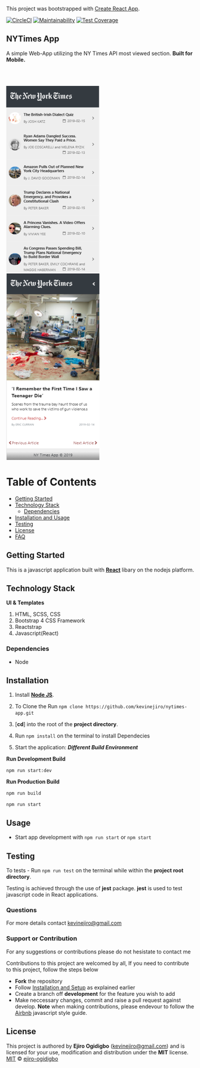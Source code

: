 This project was bootstrapped with [Create React App](https://github.com/facebook/create-react-app).

[![CircleCI](https://circleci.com/gh/kevinejiro/nytimes-app/tree/develop.svg?style=svg)](https://circleci.com/gh/kevinejiro/nytimes-app/tree/develop)
[![Maintainability](https://api.codeclimate.com/v1/badges/fbcb01fd4f9b20503d67/maintainability)](https://codeclimate.com/github/kevinejiro/nytimes-app/maintainability)
[![Test Coverage](https://api.codeclimate.com/v1/badges/fbcb01fd4f9b20503d67/test_coverage)](https://codeclimate.com/github/kevinejiro/nytimes-app/test_coverage)

## NYTimes App

A simple Web-App utilizing the NY Times API most viewed section. **Built for Mobile.**

<br />
<br />

<img width="250" height="500" alt="nytimes-app-screenshot" src="./src/assets/nytimes1.PNG">&nbsp; &nbsp; &nbsp; &nbsp; &nbsp; &nbsp;<img width="250" height="500" alt="nytimes-app-screenshot" src="./src/assets/nytimes2.PNG">
<br />

# Table of Contents
- [Getting Started](#getting-started)
- [Technology Stack](#technology-stack)
  * [Dependencies](#dependencies)
- [Installation and Usage](#installation)
- [Testing](#testing)
- [License](#license)
- [FAQ](#faqs)

## Getting Started
This is a javascript application built with [**React**](https://reactjs.org/) libary on the nodejs platform. 

## Technology Stack
**UI & Templates**
1. HTML, SCSS, CSS
2. Bootstrap 4 CSS Framework
3. Reactstrap
4. Javascript(React)


### Dependencies
* Node

## Installation

1. Install [**Node JS**](https://nodejs.org/en/).
2. To Clone the Run `npm clone https://github.com/kevinejiro/nytimes-app.git`
3. [**cd**] into the root of the **project directory**.
4. Run `npm install` on the terminal to install Dependecies

6. Start the application:
**_Different Build Environment_**

**Run Development Build**
```
npm run start:dev
```

**Run Production Build**
```
npm run build
```
```
npm run start
```

## Usage
- Start app development with `npm run start` or `npm start`


## Testing

To tests - Run `npm run test` on the terminal while within the **project root directory**.

Testing is achieved through the use of **jest** package. **jest** is used to test javascript code in React applications.

### Questions
For more details contact kevinejiro@gmail.com

### Support or Contribution
For any suggestions or contributions  please do not hesistate to contact me

Contributions to this project are welcomed by all, If you need to contribute to this project, follow the steps below
* **Fork** the repository
* Follow [Installation and Setup](#installation-and-setup) as explained earlier
* Create a branch off **development** for the feature you wish to add
* Make neccessary changes, commit and raise a pull request against develop.
**Note** when making contributions, please endevour to follow the [Airbnb](https://github.com/airbnb/javascript) javascript style guide.

## License
This project is authored by **Ejiro Ogidigbo** (kevinejiro@gmail.com) and is licensed for your use, modification and distribution under the **MIT** license.
[MIT][license] © [ejiro-ogidigbo][author]
<!-- Definitions -->
[license]: LICENSE
[author]: ejiro-ogidigbo